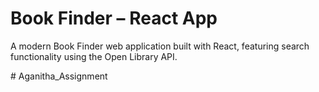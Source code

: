# Book Finder – React App

A modern Book Finder web application built with React, featuring search functionality using the Open Library API.

#   A g a n i t h a _ A s s i g n m e n t  
 